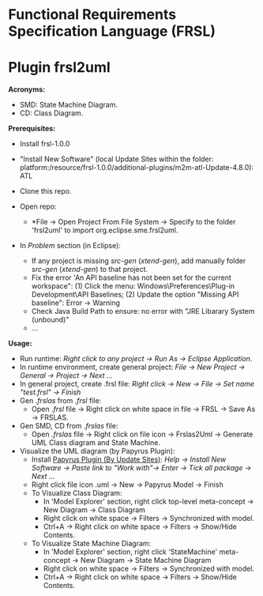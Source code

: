 # Functional Requirements Specification Language (FRSL)
# Plugin frsl2uml

**Acronyms:**
- SMD: State Machine Diagram.
- CD: Class Diagram.

**Prerequisites:**
- Install frsl-1.0.0
- "Install New Software" (local Update Sites within the folder: platform:/resource/frsl-1.0.0/additional-plugins/m2m-atl-Update-4.8.0): ATL
- Clone this repo.
- Open repo: 
  - *File -> Open Project From File System -> Specify to the folder 'frsl2uml' to import org.eclipse.sme.frsl2uml. 

- In *Problem* section (in Eclipse):
  - If any project is missing *src-gen* (*xtend-gen*), add manually folder *src-gen* (*xtend-gen*) to that project.
  - Fix the error 'An API baseline has not been set for the current workspace": (1) Click the menu: Windows\Preferences\Plug-in Development\API Baselines; (2) Update the option "Missing API baseline": Error -> Warning
  - Check Java Build Path to ensure: no error with "JRE Libarary System (unbound)"
  - ...
    
**Usage\:**
- Run runtime: *Right click to any project -> Run As -> Eclipse Application*.
- In runtime environment, create general project: *File -> New Project -> General -> Project -> Next ...*
- In general project, create .frsl file: *Right click -> New -> File -> Set name "test.frsl" -> Finish*
- Gen *.frslas* from *.frsl* file:
  - Open *.frsl* file -> Right click on white space in file -> FRSL -> Save As -> FRSLAS.
- Gen SMD, CD from *.frslas* file:
  - Open *.frslas* file -> Right click on file icon -> Frslas2Uml -> Generate UML Class diagram and State Machine.
- Visualize the UML diagram (by Papyrus Plugin):
  - Install [Papyrus Plugin (By Update Sites)](https://download.eclipse.org/modeling/mdt/papyrus/updates/releases/2022-03): *Help -> Install New Software -> Paste link to "Work with"-> Enter -> Tick all package -> Next ...*
  - Right click file icon .uml -> New -> Papyrus Model -> Finish
  - To Visualize Class Diagram:
    - In 'Model Explorer' section, right click top-level meta-concept -> New Diagram -> Class Diagram
    - Right click on white space -> Filters -> Synchronized with model.
    - Ctrl+A -> Right click on white space -> Filters -> Show/Hide Contents.
  - To Visualize State Machine Diagram:
    - In 'Model Explorer' section, right click 'StateMachine' meta-concept -> New Diagram -> State Machine Diagram
    - Right click on white space -> Filters -> Synchronized with model.
    - Ctrl+A -> Right click on white space -> Filters -> Show/Hide Contents.


